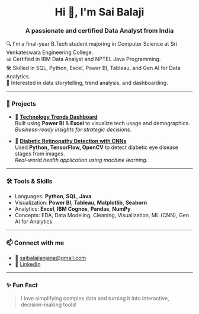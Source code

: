 <h1 align="center">Hi 👋, I'm Sai Balaji</h1>
<h3 align="center">A passionate and certified Data Analyst from India</h3>

🔍 I'm a final-year B.Tech student majoring in Computer Science at Sri Venkateswara Engineering College.  
📊 Certified in IBM Data Analyst and NPTEL Java Programming.  
🛠️ Skilled in SQL, Python, Excel, Power BI, Tableau, and Gen AI for Data Analytics.  
📌 Interested in data storytelling, trend analysis, and dashboarding.  

---

### 🚀 Projects

- 🔷 **[Technology Trends Dashboard](#)**  
  Built using **Power BI** & **Excel** to visualize tech usage and demographics.  
  *Business-ready insights for strategic decisions.*

- 🧠 **[Diabetic Retinopathy Detection with CNNs](#)**  
  Used **Python, TensorFlow, OpenCV** to detect diabetic eye disease stages from images.  
  *Real-world health application using machine learning.*

---

### 🛠️ Tools & Skills

- Languages: **Python**, **SQL**, **Java**
- Visualization: **Power BI**, **Tableau**, **Matplotlib**, **Seaborn**
- Analytics: **Excel**, **IBM Cognos**, **Pandas**, **NumPy**
- Concepts: EDA, Data Modeling, Cleaning, Visualization, ML (CNN), Gen AI for Analytics

---

### 📫 Connect with me

- 📧 saibalajianjana@gmail.com
- 💼 [LinkedIn](https://www.linkedin.com/in/sai-balaji-563839239/)

---

### ✨ Fun Fact

> I love simplifying complex data and turning it into interactive, decision-making tools!

